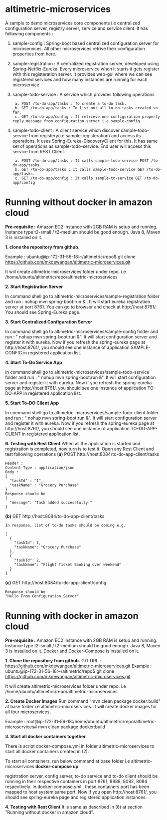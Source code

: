 # altimetric-microservices

A sample to demo microservices core components i.e centralized configuration server, registry server, service and service client. It has following components :

1. sample-config : Spring-boot based centralized configuration server for microservices. All other microservices retrive their configuration properties from here.

2. sample-registration : A centralized registration server, developed using Spring-Netflix-Eureka. Every microservice when it starts it gets register with this registeration server. It provides web-gui where we can see registered services and how many instances are running for each microservice.

3. sample-todo-service : A service which provides following operations

		a. POST /to-do-app/tasks : To create a to-do task.
		b. GET /to-do-app/tasks : To list out all to-do tasks created so far.
		c. GET /to-do-app/config : It retrieve one configuration property reply.message from configuration server i.e sample-config. 

4. sample-todo-client : A client service which discover sample-todo-service from registery(i.e sample-registeration) and access its operations. It uses Spring-Eureka-DiscoveryClient for this. It has same set of operations as sample-todo-service. End user will access this service from REST Client.

		a. POST /to-do-app/tasks : It calls sample-todo-service POST /to-do-app/tasks.
		b. GET /to-do-app/tasks : It calls sample-todo-service GET /to-do-app/tasks.
		c. GET /to-do-app/config : It calls sample-to-service GET /to-do-app/config


# Running without docker in amazon cloud

**Pre-requisite :** Amazon EC2 instance with 2GB RAM is setup and running. Instance type t2-small / t2-medium should be good enough. Java 8, Maven 3 is installed on it.

 **1. clone the repository from github.**

Example : 
ubuntu@ip-172-31-56-18:~/altimetric/repo$ git clone https://github.com/mkdewangan/altimetric-microservices.git

It will create altimetric-microservices folder under repo. i.e /home/ubuntu/altimetric/repo/altimetric-microservices

**2. Start Registration Server** 

In command shell go to altimetric-microservices/sample-registration folder and run :  nohup mvn spring-boot:run & . It will start eureka registration server at port 8761. You can go to browser and check at http://host:8761/. You should see Spring-Eureka page.

**3. Start Centralized Configuration Server**

In command shell go to altimetric-microservices/sample-config folder and run :  " nohup mvn spring-boot:run &". It will start configuration server and register it with eureka. Now if you refresh the spring-eureka page at http://host:8761/, you should see one instance of application SAMPLE-CONFIG in registered application list.

**4. Start To-Do Service App**

In command shell go to   altimetric-microservices/sample-todo-service folder and run : " nohup mvn spring-boot:run &". It will start configuration server and register it with eureka. Now if you refresh the spring-eureka page at http://host:8761/, you should see one instance of application TO-DO-APP in registered application list.

**5. Start To-DO Client App**

In command shell go to   altimetric-microservices/sample-todo-client folder and run : " nohup mvn spring-boot:run &". It will start configuration server and register it with eureka. Now if you refresh the spring-eureka page at http://host:8761/, you should see one instance of application TO-DO-APP-CLIENT in registered application list.

**6. Testing with Rest Client**
When all the application is started and registration is completed, now turn is to test it. 
Open any Rest Client and test following operations
**(a)**
	POST  http://host:8084/to-do-app-client/tasks
	
	Header :
	Content-Type : application/json
	Body :
	{
	  "taskId" : "1",
	  "taskName" : "Grocery Purchase"
	}
	Response should be 
	{
	  "message": "Task added successfully."
	}
	
	
	
**(b)** 
	GET http://host:8084/to-do-app-client/tasks
	
	In response, list of to-do tasks should be coming e.g.
	
	[
	  {
	    "taskId": 1,
	    "taskName": "Grocery Purchase"
	  },
	  {
	    "taskId": 2,
	    "taskName": "Flight Ticket Booking over weekend"
	  }
	]

**(c)** 
	GET http://host:8084/to-do-app-client/config
	
	Response should be 
	"Hello From Configuration Server"

# Running with docker in amazon cloud

**Pre-requisite :** Amazon EC2 instance with 2GB RAM is setup and running. Instance type t2-small / t2-medium should be good enough. Java 8, Maven 3 is installed on it. Docker and Docker-Compose is installed on it.

**1. Clone the repository from github.**
GIT URL : https://github.com/mkdewangan/altimetric-microservices.git
Example : 
ubuntu@ip-172-31-56-18:~/altimetric/repo$ git clone https://github.com/mkdewangan/altimetric-microservices.git

It will create altimetric-microservices folder under repo. i.e /home/ubuntu/altimetric/repo/altimetric-microservices

**2. Create Docker Images**
Run command "mvn clean package docker:build" at base folder i.e altimetric-microservices. It will create docker images for all four microservices.

Example :
root@ip-172-31-56-18:/home/ubuntu/altimetric/repo/altimetric-microservices# mvn clean package docker:build

**3. Start all docker containers together**

There is  script docker-compose.yml  in folder altimetric-microservices to start all docker containers created in (2).

To start all containers, run below command at base folder i.e altimetric-microservices
**docker-compose up**

registration server, config server, to-do service and to-do client should be running in their respective containers in port 8761, 8888, 8082, 8084 respectively. In docker-compose.yml , these containers port has been mapped to host system same port. Now if you open http://host:8761/, you should see spring-eureka page and registered application instances.

**4. Testing with Rest Client**
It is same as described in (6) at section "Running without docker in amazon cloud".
